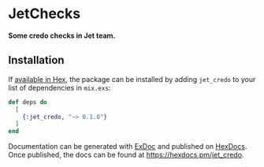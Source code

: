 # JetChecks

**Some credo checks in Jet team.**

## Installation

If [available in Hex](https://hex.pm/docs/publish), the package can be installed
by adding `jet_credo` to your list of dependencies in `mix.exs`:

```elixir
def deps do
  [
    {:jet_credo, "~> 0.1.0"}
  ]
end
```

Documentation can be generated with [ExDoc](https://github.com/elixir-lang/ex_doc)
and published on [HexDocs](https://hexdocs.pm). Once published, the docs can
be found at <https://hexdocs.pm/jet_credo>.

